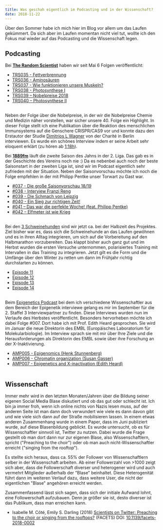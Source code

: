 ```yaml
---
title: Was geschah eigentlich im Podcasting und in der Wissenschaft?
date: 2018-11-22
---
```


Über den Sommer habe ich mich hier im Blog vor allem um das Laufen gekümmert. Da sich aber im Laufen momentan nicht viel tut, wollte ich den Fokus mal wieder auf das Podcasting und die Wissenschaft legen.

## Podcasting

Bei [**The Random Scientist**](https://therandomscientist.de) haben wir seit Mai 6 Folgen veröffentlicht:

- [TRS035 - Fettverbrennung](http://therandomscientist.de/2018/06/01/trs035-fettverbrennung/)
- [TRS036 - Aminosäuren](http://therandomscientist.de/2018/07/01/trs036-aminosaeuren/)
- [TRS037 - Wie funktionieren unsere Muskeln?](http://therandomscientist.de/2018/08/01/560/)
- [TRS038 - Photosynthese I](http://therandomscientist.de/2018/09/01/trs038-photosynthese-i/)
- [TRS039 – Nobelpreise 2018](http://therandomscientist.de/2018/10/06/trs039-nobelpreistraeger-2018/)
- [TRS040 – Photosynthese II](http://therandomscientist.de/2018/11/06/trs040-photosynthese-ii/)<br /><br />

Neben der Folge über die Nobelpreise, in der wir die Nobelpreise Chemie und Medizin näher vorstellen, war sicher unsere 40. Folge ein Highlight. In dieser Folge stellt ich eine Publikation über die Reaktion des menschlichen Immunsystems auf die Genschere CRISPR/CAS9 vor und konnte dazu den Erstautor der Studie [Dimitrios L Wagner](https://twitter.com/dlwagner13) von der Charité in Berlin interviewen. Es wurde ein schönes Interview indem er seine Arbeit sehr eloquent erklärt (zu hören ab [1:18h](http://therandomscientist.de/2018/11/06/trs040-photosynthese-ii/?t=1:18:10)).

Bei [**1889fm**](https://1889fm.de) läuft die zweite Saison des Jahns in der 2. Liga. Das gab es in der Geschichte des Vereins noch nie :) Da es nebenbei auch noch der beste Saisonstart in der zweiten Liga ist, sind wir im Podcast eigentlich sehr zufrieden mit der Situation. Neben der Saisonvorschau möchte ich noch die Folge empfehlen in der mit Philipp Pentke unser Torwart zu Gast war.

- [#037 - Die große Saisonvorschau 18/19](https://1889fm.de/037-die-grosse-saisonvorschau-18-19/)
- [#038 - Interview Franzi Reng](https://1889fm.de/038-interview-franzi-reng/)
- [#039 - Die Schmach von Leipzig](https://1889fm.de/039-die-schmach-von-leipzig/)
- [#040 - Ein Sieg zur richtigen Zeit!](https://1889fm.de/040-ein-sieg-zur-richtigen-zeit/)
- [#041 – Das war die perfekte Woche! (feat. Philipp Pentke)](https://1889fm.de/041-das-war-die-perfekte-woche-feat-philipp-pentke/)
- [#042 – Elfmeter ist wie Krieg](https://1889fm.de/042-elfmeter-ist-wie-krieg/)<br /><br />

Bei den [3 Schweinehunden](http://3-schweinehun.de) sind wir jetzt ca. bei der Halbzeit des Projektes. Ziel bisher war es, dass sich die Schweinehunde an das Laufen gewöhnen und es in ihren Alltag integrieren, um sich auf die Vorbereitung auf den Halbmarathon vorzubereiten. Das klappt bisher auch ganz gut und im Herbst wurden die ersten Versuche unternommen, polarisiertes Training mit Intervallen in das Training zu integrieren. Jetzt gilt es die Form und die Umfänge über den Winter zu retten um dann im Frühjahr richtig durchstarten zu können.

- [Episode 11](https://3-schweinehun.de/2018/06/12/episode11.html#32a4f697)
- [Episode 12](https://3-schweinehun.de/2018/07/23/episode12.html#22a8565d)
- [Episode 13](https://3-schweinehun.de/2018/09/04/episode13.html#748d2a21)
- [Episode 14](https://3-schweinehun.de/2018/10/02/episode14.html#56a7071c)<br /><br />

Beim [Epigenetics Podcast](http://activemotif.podbean.com/) bei dem ich verschiedene Wissenschaftler aus dem Bereich der Epigenetik interviewe gelang es mir im September für die 2. Staffel 3 Interviewpartner zu finden. Diese Interviews wurden nun im Verlaufe des Herbstes veröffentlicht. Besonders hervorheben möchte ich dabei Folge #007. Dort habe ich mit Prof. Edith Heard gesprochen. Sie wird im Januar die neue Direktorin des EMBL (Europäisches Laboratorium für Molekularbiologie). Im Interview sprach sie mit mir über Ihre Ziele und die Herausforderungen als Direktorin des EMBL sowie über ihre Forschung an der X-Inaktivierung. 

- [AMP005 - Epigenomics (Henk Stunnenberg)](https://activemotif.podbean.com/e/amp005-epigenomics-henk-stunnenberg/)
- [AMP006 - Chromatin organization (Susan Gasser)](https://activemotif.podbean.com/e/amp006-chromatin-organization-susan-gasser/)
- [AMP007 - Epigenetics and X-inactivation (Edith Heard)](https://activemotif.podbean.com/e/amp007-epigenetics-and-x-inactivation-edith-heard/)<br /><br />

## Wissenschaft

Immer mehr wird in den letzten Monaten/Jahren über die Bildung seiner eigenen Social Media Blase diskutiert und ob das gut oder schlecht ist. Ich bin ja immer froh, wenn ich online nichts von Nazis lesen muss, auf der anderen Seite ist man dann doch verwundert wie viele es dann davon gibt und wie viele sich dann auf der Straße mobilisieren lassen. In einem etwas anderen Zusammenhang wurde in einem Paper, dass im Juni publiziert wurde, auf diese Blasenbildung geblickt. Es wurde untersucht, ob es für Wissenschaftler sinnvoll ist, Twitter zu nutzen. Dabei wurde die Frage gestellt ob man dort dann nur zur eigenen Blase, also Wissenschaftlern, spricht ("Preaching to the choir") oder ob man auch nicht-Wissenschaftler erreicht ("singing from the rooftop").

Es stellte sich heraus, dass ca. 55% der Follower von Wissenschaftlern selber in der Wissenschaft arbeiten. Ab einer Followerzahl von >1000 zeigt sich aber, dass die Followerschaft diverser und heterogener wird und auch vermehrt Mitglieder außerhalb der "Blase" beinhaltet. Diese Heterogenität führt dann im weiteren Verlauf dazu, dass weitere User, die nicht der eigentlichen "Blase" angehören erreicht werden.

Zusammenfassend lässt sich sagen, dass sich der initiale Aufwand lohnt, eine Followerschaft aufzubauen. Denn je größer sie ist, desto diverser ist das Publikum, dass man erreichen kann.

- Isabelle M. Côté, Emily S. Darling (2018) [Scientists on Twitter: Preaching to the choir or singing from the rooftops?](http://www.facetsjournal.com/doi/10.1139/facets-2018-0002) (FACETS) DOI: [10.1139/facets-2018-0002](http://dx.doi.org/10.1139/facets-2018-0002)<br /><br />
